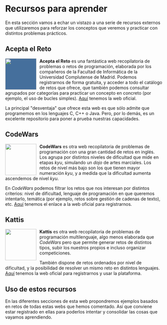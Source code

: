 # Recursos para aprender

En esta sección vamos a echar un vistazo a una serie de recursos externos que utilizaremos para reforzar los conceptos que veremos y practicar con distintos problemas prácticos.

<!--

Color de fondo Acepta el reto: #456f9c

-->

## Acepta el Reto

<img src="/algoritmia/img/acepta_el_reto.png" width="100" style="float:left;margin-right:10px;background-color:#456f9c;"> 

**Acepta el Reto** es una fantástica web recopilatoria de problemas o retos de programación, elaborada por los compañeros de la Facultad de Informática de la Universidad Complutense de Madrid. Podemos registrarnos de forma gratuita, y acceder a todo el catálogo de retos que ofrece, que también podemos consultar agrupados por categorías para practicar un concepto en concreto (por ejemplo, el uso de bucles simples). [Aquí](https://aceptaelreto.com/) tenemos la web oficial.

La principal "desventaja" que ofrece esta web es que sólo admite que programemos en los lenguajes C, C++ o Java. Pero, por lo demás, es un excelente repositorio para poner a prueba nuestras capacidades.

## CodeWars

<img src="/algoritmia/img/codewars.svg" width="100" style="float:left;margin-right:10px;"> 

**CodeWars** es otra web recopilatoria de problemas de programación con una gran cantidad de retos en inglés. Los agrupa por distintos niveles de dificultad que mide en etapas *kyu*, simulando un *dojo* de artes marciales. Los retos de nivel más bajo son los que tienen mayor numeración *kyu*, y a medida que la dificultad aumenta ascendemos de nivel *kyu*.

En *CodeWars* podemos filtrar los retos que nos interesan por distintos criterios: nivel de dificultad, lenguaje de programación en que queremos intentarlo, temática (por ejemplo, retos sobre gestión de cadenas de texto), etc. [Aquí](https://www.codewars.com) tenemos el enlace a la web oficial para registrarnos.

## Kattis

<img src="/algoritmia/img/kattis.png" width="100" style="float:left;margin-right:10px;"> 

**Kattis** es otra web recopilatoria de problemas de programación multilenguaje, algo menos elaborada que *CodeWars* pero que permite generar retos de distintos tipos, subir los nuestros propios e incluso organizar competiciones. 

También dispone de retos ordenados por nivel de dificultad, y la posibilidad de resolver un mismo reto en distintos lenguajes. [Aquí](https://open.kattis.com/) tenemos la web oficial para registrarnos y usar la plataforma.

## Uso de estos recursos

En las diferentes secciones de esta web propondremos ejemplos basados en retos de todas estas webs que hemos comentado. Así que conviene estar registrado en ellas para poderlos intentar y consolidar las cosas que vayamos aprendiendo.